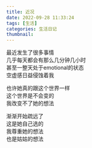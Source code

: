 ```yaml
---
title: 近况
date: 2022-09-28 11:33:24
tags: [生活]
categories: 生活日记
thumbnail:
---
```

<!-- more -->
最近发生了很多事情  
几乎每天都会有那么几分钟几小时  
甚至一整天处于emotional的状态  
空虚感日益侵蚀着我  

也许她真的跟这个世界一样  
这个世界是不会变的  
我改变不了她的想法  

渐渐开始疏远了  
这是她自己选的  
我尊重她的想法  
也是姑姑的想法  

